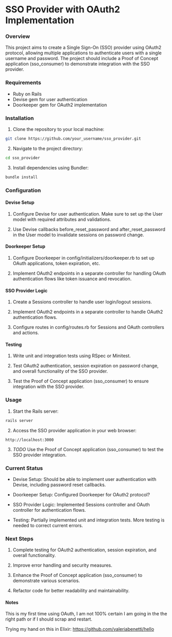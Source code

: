 # SSO Provider with OAuth2 Implementation
### Overview
This project aims to create a Single Sign-On (SSO) provider using OAuth2 protocol, allowing multiple applications to authenticate users with a single username and password. The project should include a Proof of Concept application (sso_consumer) to demonstrate integration with the SSO provider.

### Requirements
- Ruby on Rails 
- Devise gem for user authentication
- Doorkeeper gem for OAuth2 implementation

### Installation
1. Clone the repository to your local machine:

```bash
git clone https://github.com/your_username/sso_provider.git
```

2. Navigate to the project directory:

```bash
cd sso_provider
```

3. Install dependencies using Bundler:

```bash
bundle install
```

### Configuration
#### Devise Setup

1. Configure Devise for user authentication. Make sure to set up the User model with required attributes and validations.

2. Use Devise callbacks before_reset_password and after_reset_password in the User model to invalidate sessions on password change.


#### Doorkeeper Setup

1. Configure Doorkeeper in config/initializers/doorkeeper.rb to set up OAuth applications, token expiration, etc.

2. Implement OAuth2 endpoints in a separate controller for handling OAuth authentication flows like token issuance and revocation.


#### SSO Provider Logic

1. Create a Sessions controller to handle user login/logout sessions.

2. Implement OAuth2 endpoints in a separate controller to handle OAuth2 authentication flows.

3. Configure routes in config/routes.rb for Sessions and OAuth controllers and actions.

#### Testing

1. Write unit and integration tests using RSpec or Minitest.

2. Test OAuth2 authentication, session expiration on password change, and overall functionality of the SSO provider.

3. Test the Proof of Concept application (sso_consumer) to ensure integration with the SSO provider.

### Usage

1. Start the Rails server:

```bash
rails server
```

2. Access the SSO provider application in your web browser:

```arduino
http://localhost:3000
```

3. *TODO* Use the Proof of Concept application (sso_consumer) to test the SSO provider integration. 

### Current Status
- Devise Setup: Should be able to implement user authentication with Devise, including password reset callbacks.

- Doorkeeper Setup: Configured Doorkeeper for OAuth2 protocol?

- SSO Provider Logic: Implemented Sessions controller and OAuth controller for authentication flows.

- Testing: Partially implemented unit and integration tests. More testing is needed to correct current errors.

### Next Steps

1. Complete testing for OAuth2 authentication, session expiration, and overall functionality.

2. Improve error handling and security measures.

3. Enhance the Proof of Concept application (sso_consumer) to demonstrate various scenarios.

4. Refactor code for better readability and maintainability.

#### Notes
This is my first time using OAuth, I am not 100% certain I am going in the the right path or if I should scrap and restart. 

Trying my hand on this in Elixir: https://github.com/valeriabenetti/hello